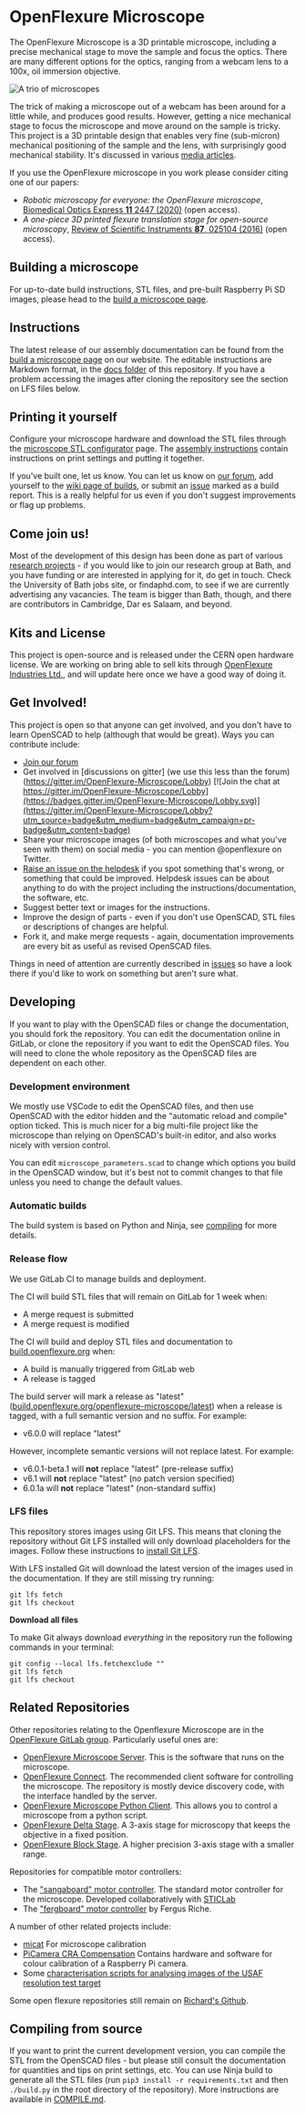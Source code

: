 # OpenFlexure Microscope
The OpenFlexure Microscope is a  3D printable microscope, including a precise mechanical stage to move the sample and focus the optics.  There are many different options for the optics, ranging from a webcam lens to a 100x, oil immersion objective.

![A trio of microscopes](https://openflexure.org/assets/MicroscopeBlenderTrio.png)

The trick of making a microscope out of a webcam has been around for a little while, and produces good results.  However, getting a nice mechanical stage to focus the microscope and move around on the sample is tricky.  This project is a 3D printable design that enables very fine (sub-micron) mechanical positioning of the sample and the lens, with surprisingly good mechanical stability.  It's discussed in various [media articles](https://gitlab.com/openflexure/openflexure-microscope/wikis/Media-Articles).

If you use the OpenFlexure microscope in you work please consider citing one of our papers:

* *Robotic microscopy for everyone: the OpenFlexure microscope*, [Biomedical Optics Express **11** 2447 (2020)](https://doi.org/10.1364/BOE.385729) (open access).
* *A one-piece 3D printed flexure translation stage for open-source microscopy*, [Review of Scientific Instruments **87**, 025104 (2016)](http://dx.doi.org/10.1063/1.4941068) (open access).

## Building a microscope
For up-to-date build instructions, STL files, and pre-built Raspberry Pi SD images, please head to the [build a microscope page].

[build a microscope page]: https://openflexure.org/projects/microscope/build

## Instructions
The latest release of our assembly documentation can be found from the [build a microscope page] on our website. The editable instructions are Markdown format, in the [docs folder](./docs/) of this repository. If you have a problem accessing the images after cloning the repository see the section on LFS files below.

## Printing it yourself
Configure your microscope hardware and download the STL files through the [microscope STL configurator] page.  The [assembly instructions](https://build.openflexure.org/openflexure-microscope/latest/docs) contain instructions on print settings and putting it together.

If you've built one, let us know. You can let us know on [our forum](https://openflexure.discourse.group/), add yourself to the [wiki page of builds](https://gitlab.com/openflexure/openflexure-microscope/wikis/Assembly-Logs), or submit an [issue](https://gitlab.com/openflexure/openflexure-microscope/issues/new) marked as a build report.  This is a really helpful for us even if you don't suggest improvements or flag up problems.

[microscope STL configurator]: https://microscope-stls.openflexure.org

## Come join us!
Most of the development of this design has been done as part of various [research projects](http://www.bath.ac.uk/physics/contacts/academics/richard-bowman/index.html) - if you would like to join our research group at Bath, and you have funding or are interested in applying for it, do get in touch.  Check the University of Bath jobs site, or findaphd.com, to see if we are currently advertising any vacancies.  The team is bigger than Bath, though, and there are contributors in Cambridge, Dar es Salaam, and beyond.

## Kits and License
This project is open-source and is released under the CERN open hardware license.  We are working on bring able to sell kits through [OpenFlexure Industries Ltd.](https://www.openflexure.com/), and will update here once we have a good way of doing it.

## Get Involved!
This project is open so that anyone can get involved, and you don't have to learn OpenSCAD to help (although that would be great).  Ways you can contribute include:

* [Join our forum](https://openflexure.discourse.group/)
* Get involved in [discussions on gitter] (we use this less than the forum)(https://gitter.im/OpenFlexure-Microscope/Lobby) [![Join the chat at https://gitter.im/OpenFlexure-Microscope/Lobby](https://badges.gitter.im/OpenFlexure-Microscope/Lobby.svg)](https://gitter.im/OpenFlexure-Microscope/Lobby?utm_source=badge&utm_medium=badge&utm_campaign=pr-badge&utm_content=badge)
* Share your microscope images (of both microscopes and what you've seen with them) on social media - you can mention @openflexure on Twitter.
* [Raise an issue on the helpdesk](https://gitlab.com/openflexure/openflexure-helpdesk/-/issues) if you spot something that's wrong, or something that could be improved.  Helpdesk issues can be about anything to do with the project including the instructions/documentation, the software, etc.
* Suggest better text or images for the instructions.
* Improve the design of parts - even if you don't use OpenSCAD, STL files or descriptions of changes are helpful.
* Fork it, and make merge requests - again, documentation improvements are every bit as useful as revised OpenSCAD files.

Things in need of attention are currently described in [issues](https://gitlab.com/openflexure/openflexure-microscope/issues/) so have a look there if you'd like to work on something but aren't sure what.

## Developing
If you want to play with the OpenSCAD files or change the documentation, you should fork the repository.  You can edit the documentation online in GitLab, or clone the repository if you want to edit the OpenSCAD files.  You will need to clone the whole repository as the OpenSCAD files are dependent on each other.

### Development environment
We mostly use VSCode to edit the OpenSCAD files, and then use OpenSCAD with the editor hidden and the "automatic reload and compile" option ticked.  This is much nicer for a big multi-file project like the microscope than relying on OpenSCAD's built-in editor, and also works nicely with version control.

You can edit ``microscope_parameters.scad`` to change which options you build in the OpenSCAD window, but it's best not to commit changes to that file unless you need to change the default values.

### Automatic builds
The build system is based on Python and Ninja, see [compiling](COMPILE.md) for more details.

### Release flow
We use GitLab CI to manage builds and deployment.

The CI will build STL files that will remain on GitLab for 1 week when:

* A merge request is submitted
* A merge request is modified

The CI will build and deploy STL files and documentation to [build.openflexure.org](https://build.openflexure.org/) when:
* A build is manually triggered from GitLab web
* A release is tagged

The build server will mark a release as "latest" ([build.openflexure.org/openflexure-microscope/latest](https://build.openflexure.org/openflexure-microscope/latest)) when a release is tagged, with a full semantic version and no suffix. For example:
  * v6.0.0 will replace "latest"

However, incomplete semantic versions will not replace latest. For example:
  * v6.0.1-beta.1 will **not** replace "latest" (pre-release suffix)
  * v6.1 will **not** replace "latest" (no patch version specified)
  * 6.0.1a will **not** replace "latest" (non-standard suffix)

### LFS files

This repository stores images using Git LFS. This means that cloning the repository without Git LFS installed will only download placeholders for the images. Follow these instructions to [install Git LFS](https://git-lfs.github.com/).

With LFS installed Git will download the latest version of the images used in the documentation. If they are still missing try running:
```
git lfs fetch
git lfs checkout
```

**Download all files**

To make Git always download *everything* in the repository run the following commands in your terminal:
```
git config --local lfs.fetchexclude ""
git lfs fetch
git lfs checkout
```


## Related Repositories

Other repositories relating to the Openflexure Microscope are in the [OpenFlexure GitLab group](https://gitlab.com/openflexure).  Particularly useful ones are:

* [OpenFlexure Microscope Server](https://gitlab.com/openflexure/openflexure-microscope-server). This is the software that runs on the microscope.
* [OpenFlexure Connect](https://gitlab.com/openflexure/openflexure-connect). The recommended client software for controlling the microscope. The repository is mostly device discovery code, with the interface handled by the server.
* [OpenFlexure Microscope Python Client](https://gitlab.com/openflexure/openflexure-microscope-pyclient). This allows you to control a microscope from a python script.
* [OpenFlexure Delta Stage](https://gitlab.com/openflexure/openflexure-delta-stage). A 3-axis stage for microscopy that keeps the objective in a fixed position.
* [OpenFlexure Block Stage](https://gitlab.com/openflexure/openflexure-block-stage). A higher precision 3-axis stage with a smaller range.

Repositories for compatible motor controllers:
* The ["sangaboard" motor controller](https://gitlab.com/bath_open_instrumentation_group/sangaboard). The standard motor controller for the microscope. Developed collaboratively with [STICLab](http://www.sticlab.co.tz)
* The ["fergboard" motor controller](https://github.com/fr293/motor_board) by Fergus Riche.

A number of other related projects include:

* [micat](https://gitlab.com/bath_open_instrumentation_group/micat) For microscope calibration
* [PiCamera CRA Compensation](https://gitlab.com/bath_open_instrumentation_group/picamera_cra_compensation/) Contains hardware and software for colour calibration of a Raspberry Pi camera.
* Some [characterisation scripts for analysing images of the USAF resolution test target](https://github.com/rwb27/usaf_analysis/)

Some open flexure repositories still remain on [Richard's Github](https://github.com/rwb27/).

## Compiling from source
If you want to print the current development version, you can compile the STL from the OpenSCAD files - but please still consult the documentation for quantities and tips on print settings, etc.  You can use Ninja build to generate all the STL files (run ``pip3 install -r requirements.txt`` and then ``./build.py`` in the root directory of the repository).  More instructions are available in [COMPILE.md](COMPILE.md).

